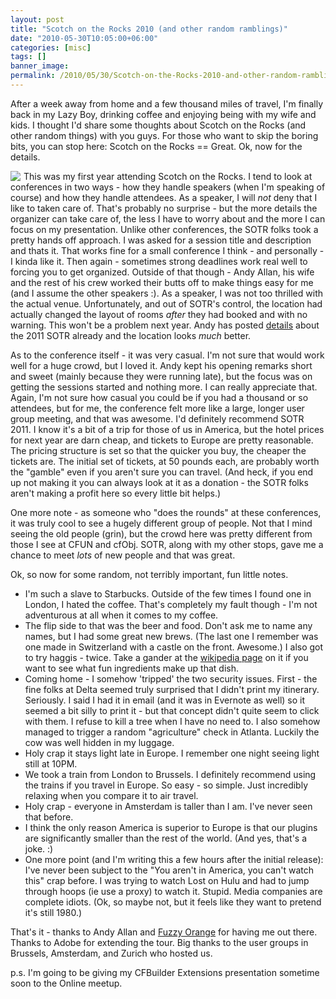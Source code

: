 ```yaml
---
layout: post
title: "Scotch on the Rocks 2010 (and other random ramblings)"
date: "2010-05-30T10:05:00+06:00"
categories: [misc]
tags: []
banner_image: 
permalink: /2010/05/30/Scotch-on-the-Rocks-2010-and-other-random-ramblings
---
```


After a week away from home and a few thousand miles of travel, I'm finally back in my Lazy Boy, drinking coffee and enjoying being with my wife and kids. I thought I'd share some thoughts about Scotch on the Rocks (and other random things) with you guys. For those who want to skip the boring bits, you can stop here: Scotch on the Rocks == Great. Ok, now for the details.

<img src="http://www.scotch-on-the-rocks.co.uk/assets/img/2010/badges/SOTR10logoDatesBadge.png?rand=257842336" align="left" style="margin-right: 5px"> This was my first year attending Scotch on the Rocks. I tend to look at conferences in two ways - how they handle speakers (when I'm speaking of course) and how they handle attendees. As a speaker, I will <i>not</i> deny that I like to taken care of. That's probably no surprise - but the more details the organizer can take care of, the less I have to worry about and the more I can focus on my presentation. Unlike other conferences, the SOTR folks took a pretty hands off approach. I was asked for a session title and description and thats it. That works fine for a small conference I think - and personally - I kinda like it. Then again - sometimes strong deadlines work real well to forcing you to get organized. Outside of that though - Andy Allan, his wife and the rest of his crew worked their butts off to make things easy for me (and I assume the other speakers :). As a speaker, I was not too thrilled with the actual venue. Unfortunately, and out of SOTR's control, the location had actually changed the layout of rooms <i>after</i> they had booked and with no warning. This won't be a problem next year. Andy has posted <a href="http://www.scotch-on-the-rocks.co.uk/blog/index.cfm/2010/5/26/SOTR2011-Announced">details</a> about the 2011 SOTR already and the location looks <i>much</i> better.

As to the conference itself - it was very casual. I'm not sure that would work well for a huge crowd, but I loved it. Andy kept his opening remarks short and sweet (mainly because they were running late), but the focus was on getting the sessions started and nothing more. I can really appreciate that. Again, I'm not sure how casual you could be if you had a thousand or so attendees, but for me, the conference felt more like a large, longer user group meeting, and that was awesome. I'd definitely recommend SOTR 2011. I know it's a bit of a trip for those of us in America, but the hotel prices for next year are darn cheap, and tickets to Europe are pretty reasonable. The pricing structure is set so that the quicker you buy, the cheaper the tickets are. The initial set of tickets, at 50 pounds each, are probably worth the "gamble" even if you aren't sure you can travel. (And heck, if you end up not making it you can always look at it as a donation - the SOTR folks aren't making a profit here so every little bit helps.)

One more note - as someone who "does the rounds" at these conferences, it was truly cool to see a hugely different group of people. Not that I mind seeing the old people (grin), but the crowd here was pretty different from those I see at CFUN and cfObj. SOTR, along with my other stops, gave me a chance to meet <i>lots</i> of new people and that was great. 

Ok, so now for some random, not terribly important, fun little notes.

<ul>
<li>I'm such a slave to Starbucks. Outside of the few times I found one in London, I hated the coffee. That's completely my fault though - I'm not adventurous at all when it comes to my coffee.
<li>The flip side to that was the beer and food. Don't ask me to name any names, but I had some great new brews. (The last one I remember was one made in Switzerland with a castle on the front. Awesome.) I also got to try haggis - twice. Take a gander at the <a href="http://en.wikipedia.org/wiki/Haggis">wikipedia page</a> on it if you want to see what fun ingredients make up that dish. 
<li>Coming home - I somehow 'tripped' the two security issues. First - the fine folks at Delta seemed truly surprised that I didn't print my itinerary. Seriously. I said I had it in email (and it was in Evernote as well) so it seemed a bit silly to print it - but that concept didn't quite seem to click with them. I refuse to kill a tree when I have no need to. I also somehow managed to trigger a random "agriculture" check in Atlanta. Luckily the cow was well hidden in my luggage. 
<li>Holy crap it stays light late in Europe. I remember one night seeing light still at 10PM. 
<li>We took a train from London to Brussels. I definitely recommend using the trains if you travel in Europe. So easy - so simple. Just incredibly relaxing when you compare it to air travel.
<li>Holy crap - everyone in Amsterdam is taller than I am. I've never seen that before. 
<li>I think the only reason America is superior to Europe is that our plugins are significantly smaller than the rest of the world. (And yes, that's a joke. :)
<li>One more point (and I'm writing this a few hours after the initial release): I've never been subject to the "You aren't in America, you can't watch this" crap before. I was trying to watch Lost on Hulu and had to jump through hoops (ie use a proxy) to watch it. Stupid. Media companies are complete idiots. (Ok, so maybe not, but it feels like they want to pretend it's still 1980.)
</ul>

That's it - thanks to Andy Allan and <a href="http://fuzzyorange.co.uk/">Fuzzy Orange</a> for having me out there. Thanks to Adobe for extending the tour. Big thanks to the user groups in Brussels, Amsterdam, and Zurich who hosted us. 

p.s. I'm going to be giving my CFBuilder Extensions presentation sometime soon to the Online meetup.